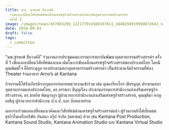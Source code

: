 ```yaml
---
title: นพ. สุรพงษ์ สืบวงศ์ลี
  ร่วมแลกเปลี่ยนวิสัยทัศน์ขับเคลื่อนเศรษฐกิจสร้างสรรค์กับสถาบันอุตสาหกรรมสร้างสรรค์ฯ
  ครั้งที่ 1
image: /images/news/457803299_122177914508197611_3440294919950872642_n-2.jpg
date: 2024-09-03
draft: false
tags:
  - committee
---
```

“นพ.สุรพงษ์ สืบวงศ์ลี” ร่วมงานการประชุมคณะกรรมการสถาบันพัฒนาอุตสาหกรรมสร้างสรรค์ฯ ครั้งที่ 1 เพื่อแลกเปลี่ยนวิสัยทัศน์และแนวคิดในการขับเคลื่อนเศรษฐกิจสร้างสรรค์ของประเทศไทย โดยมีคุณพิมพ์ใจ ลี้อิสระนุกูล รองประธานสภาอุตสาหกรรมสร้างสรรค์ฯ เป็นประธานจัดกิจกรรมที่ห้อง Theater ร้านอาหาร Arno’s at Kantana



กิจกรรมนี้ได้รับเกียรติจากบุคลากรหลายหน่วยงานเข้าร่วม เช่น คุณเกรียงไกร เธียรนุกุล ประธานสภาอุตสาหกรรมแห่งประเทศไทย, ดร.อรรชกา สีบุญเรือง ประธานกรรมการสำนักงานส่งเสริมเศรษฐกิจสร้างสรรค์, ดร.ชาคริต พิชญางกูร ผู้อำนวยการสำนักงานส่งเสริมเศรษฐกิจสร้างสรรค์, คุณชุติมา หาญเผชิญ ผู้อำนวยการสำนักงาน ป.ย.ป. และ อีกหลายท่าน



นอกจากร่วมแลกเปลี่ยนแนวคิดและวิสัยทัศน์ด้านเศรษฐกิจสร้างสรรค์แล้ว ผู้ร่วมงานยังได้เยี่ยมชมธุรกิจในเครือบริษัท กันตนา กรุ๊ป จำกัด (มหาชน) ด้วย เช่น Kantana Post Production, Kantana Sound Studio, Kantana Animation Studio และ Kantana Virtual Studio
